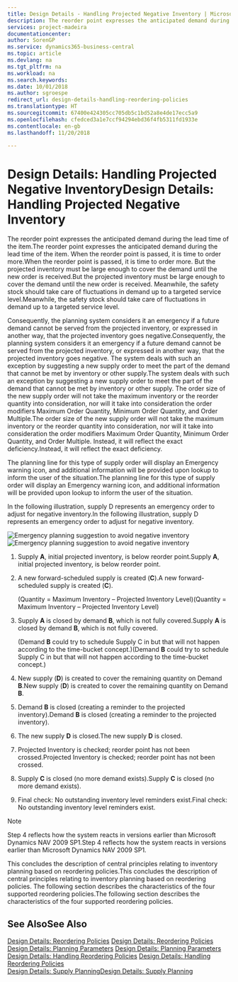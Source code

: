 ```yaml
---
title: Design Details - Handling Projected Negative Inventory | Microsoft Docs
description: The reorder point expresses the anticipated demand during the lead time of the item. When the reorder point is passed, it is time to order more. But the projected inventory must be large enough to cover the demand until the new order is received. Meanwhile, the safety stock should take care of fluctuations in demand up to a targeted service level.
services: project-madeira
documentationcenter: 
author: SorenGP
ms.service: dynamics365-business-central
ms.topic: article
ms.devlang: na
ms.tgt_pltfrm: na
ms.workload: na
ms.search.keywords: 
ms.date: 10/01/2018
ms.author: sgroespe
redirect_url: design-details-handling-reordering-policies
ms.translationtype: HT
ms.sourcegitcommit: 67400e424305cc705db5c1bd52a8e4de17ecc5a9
ms.openlocfilehash: cfedced3a1e7ccf94294ebd36f4fb5311fd1933e
ms.contentlocale: en-gb
ms.lasthandoff: 11/20/2018

---
```

# <a name="design-details-handling-projected-negative-inventory"></a><span data-ttu-id="b1318-106">Design Details: Handling Projected Negative Inventory</span><span class="sxs-lookup"><span data-stu-id="b1318-106">Design Details: Handling Projected Negative Inventory</span></span>
<span data-ttu-id="b1318-107">The reorder point expresses the anticipated demand during the lead time of the item.</span><span class="sxs-lookup"><span data-stu-id="b1318-107">The reorder point expresses the anticipated demand during the lead time of the item.</span></span> <span data-ttu-id="b1318-108">When the reorder point is passed, it is time to order more.</span><span class="sxs-lookup"><span data-stu-id="b1318-108">When the reorder point is passed, it is time to order more.</span></span> <span data-ttu-id="b1318-109">But the projected inventory must be large enough to cover the demand until the new order is received.</span><span class="sxs-lookup"><span data-stu-id="b1318-109">But the projected inventory must be large enough to cover the demand until the new order is received.</span></span> <span data-ttu-id="b1318-110">Meanwhile, the safety stock should take care of fluctuations in demand up to a targeted service level.</span><span class="sxs-lookup"><span data-stu-id="b1318-110">Meanwhile, the safety stock should take care of fluctuations in demand up to a targeted service level.</span></span>  

 <span data-ttu-id="b1318-111">Consequently, the planning system considers it an emergency if a future demand cannot be served from the projected inventory, or expressed in another way, that the projected inventory goes negative.</span><span class="sxs-lookup"><span data-stu-id="b1318-111">Consequently, the planning system considers it an emergency if a future demand cannot be served from the projected inventory, or expressed in another way, that the projected inventory goes negative.</span></span> <span data-ttu-id="b1318-112">The system deals with such an exception by suggesting a new supply order to meet the part of the demand that cannot be met by inventory or other supply.</span><span class="sxs-lookup"><span data-stu-id="b1318-112">The system deals with such an exception by suggesting a new supply order to meet the part of the demand that cannot be met by inventory or other supply.</span></span> <span data-ttu-id="b1318-113">The order size of the new supply order will not take the maximum inventory or the reorder quantity into consideration, nor will it take into consideration the order modifiers Maximum Order Quantity, Minimum Order Quantity, and Order Multiple.</span><span class="sxs-lookup"><span data-stu-id="b1318-113">The order size of the new supply order will not take the maximum inventory or the reorder quantity into consideration, nor will it take into consideration the order modifiers Maximum Order Quantity, Minimum Order Quantity, and Order Multiple.</span></span> <span data-ttu-id="b1318-114">Instead, it will reflect the exact deficiency.</span><span class="sxs-lookup"><span data-stu-id="b1318-114">Instead, it will reflect the exact deficiency.</span></span>  

 <span data-ttu-id="b1318-115">The planning line for this type of supply order will display an Emergency warning icon, and additional information will be provided upon lookup to inform the user of the situation.</span><span class="sxs-lookup"><span data-stu-id="b1318-115">The planning line for this type of supply order will display an Emergency warning icon, and additional information will be provided upon lookup to inform the user of the situation.</span></span>  

 <span data-ttu-id="b1318-116">In the following illustration, supply D represents an emergency order to adjust for negative inventory.</span><span class="sxs-lookup"><span data-stu-id="b1318-116">In the following illustration, supply D represents an emergency order to adjust for negative inventory.</span></span>  

 <span data-ttu-id="b1318-117">![Emergency planning suggestion to avoid negative inventory](media/nav_app_supply_planning_2_negative_inventory.png "Emergency planning suggestion to avoid negative inventory")</span><span class="sxs-lookup"><span data-stu-id="b1318-117">![Emergency planning suggestion to avoid negative inventory](media/nav_app_supply_planning_2_negative_inventory.png "Emergency planning suggestion to avoid negative inventory")</span></span>  

1.  <span data-ttu-id="b1318-118">Supply **A**, initial projected inventory, is below reorder point.</span><span class="sxs-lookup"><span data-stu-id="b1318-118">Supply **A**, initial projected inventory, is below reorder point.</span></span>  
2.  <span data-ttu-id="b1318-119">A new forward-scheduled supply is created (**C**).</span><span class="sxs-lookup"><span data-stu-id="b1318-119">A new forward-scheduled supply is created (**C**).</span></span>  

     <span data-ttu-id="b1318-120">(Quantity = Maximum Inventory – Projected Inventory Level)</span><span class="sxs-lookup"><span data-stu-id="b1318-120">(Quantity = Maximum Inventory – Projected Inventory Level)</span></span>  
3.  <span data-ttu-id="b1318-121">Supply **A** is closed by demand **B**, which is not fully covered.</span><span class="sxs-lookup"><span data-stu-id="b1318-121">Supply **A** is closed by demand **B**, which is not fully covered.</span></span>  

     <span data-ttu-id="b1318-122">(Demand **B** could try to schedule Supply C in but that will not happen according to the time-bucket concept.)</span><span class="sxs-lookup"><span data-stu-id="b1318-122">(Demand **B** could try to schedule Supply C in but that will not happen according to the time-bucket concept.)</span></span>  
4.  <span data-ttu-id="b1318-123">New supply (**D**) is created to cover the remaining quantity on Demand **B**.</span><span class="sxs-lookup"><span data-stu-id="b1318-123">New supply (**D**) is created to cover the remaining quantity on Demand **B**.</span></span>  
5.  <span data-ttu-id="b1318-124">Demand **B** is closed (creating a reminder to the projected inventory).</span><span class="sxs-lookup"><span data-stu-id="b1318-124">Demand **B** is closed (creating a reminder to the projected inventory).</span></span>  
6.  <span data-ttu-id="b1318-125">The new supply **D** is closed.</span><span class="sxs-lookup"><span data-stu-id="b1318-125">The new supply **D** is closed.</span></span>  
7.  <span data-ttu-id="b1318-126">Projected Inventory is checked; reorder point has not been crossed.</span><span class="sxs-lookup"><span data-stu-id="b1318-126">Projected Inventory is checked; reorder point has not been crossed.</span></span>  
8.  <span data-ttu-id="b1318-127">Supply **C** is closed (no more demand exists).</span><span class="sxs-lookup"><span data-stu-id="b1318-127">Supply **C** is closed (no more demand exists).</span></span>  
9. <span data-ttu-id="b1318-128">Final check: No outstanding inventory level reminders exist.</span><span class="sxs-lookup"><span data-stu-id="b1318-128">Final check: No outstanding inventory level reminders exist.</span></span>  

> [!NOTE]  
>  <span data-ttu-id="b1318-129">Step 4 reflects how the system reacts in versions earlier than Microsoft Dynamics NAV 2009 SP1.</span><span class="sxs-lookup"><span data-stu-id="b1318-129">Step 4 reflects how the system reacts in versions earlier than Microsoft Dynamics NAV 2009 SP1.</span></span>  

 <span data-ttu-id="b1318-130">This concludes the description of central principles relating to inventory planning based on reordering policies.</span><span class="sxs-lookup"><span data-stu-id="b1318-130">This concludes the description of central principles relating to inventory planning based on reordering policies.</span></span> <span data-ttu-id="b1318-131">The following section describes the characteristics of the four supported reordering policies.</span><span class="sxs-lookup"><span data-stu-id="b1318-131">The following section describes the characteristics of the four supported reordering policies.</span></span>  

## <a name="see-also"></a><span data-ttu-id="b1318-132">See Also</span><span class="sxs-lookup"><span data-stu-id="b1318-132">See Also</span></span>  
 <span data-ttu-id="b1318-133">[Design Details: Reordering Policies](design-details-reordering-policies.md) </span><span class="sxs-lookup"><span data-stu-id="b1318-133">[Design Details: Reordering Policies](design-details-reordering-policies.md) </span></span>  
 <span data-ttu-id="b1318-134">[Design Details: Planning Parameters](design-details-planning-parameters.md) </span><span class="sxs-lookup"><span data-stu-id="b1318-134">[Design Details: Planning Parameters](design-details-planning-parameters.md) </span></span>  
 <span data-ttu-id="b1318-135">[Design Details: Handling Reordering Policies](design-details-handling-reordering-policies.md) </span><span class="sxs-lookup"><span data-stu-id="b1318-135">[Design Details: Handling Reordering Policies](design-details-handling-reordering-policies.md) </span></span>  
 [<span data-ttu-id="b1318-136">Design Details: Supply Planning</span><span class="sxs-lookup"><span data-stu-id="b1318-136">Design Details: Supply Planning</span></span>](design-details-supply-planning.md)

